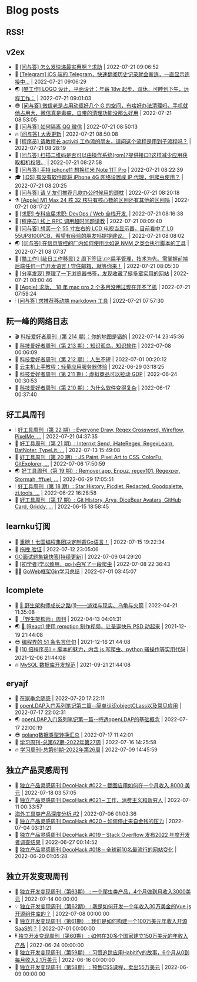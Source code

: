 # Blog posts
## RSS!



## v2ex

<!-- v2ex:START  -->
- 🫶 [[问与答] 怎么发快递最实惠啊？求助](https://www.v2ex.com/t/867807#reply0) | 2022-07-21 09:06:52 
- 🧰 [[Telegram] iOS 端的 Telegram，快速翻阅历史记录就会断连，一直显示连接中...](https://www.v2ex.com/t/867806#reply0) | 2022-07-21 09:06:29 
- 🌏 [[酷工作] LOGO 设计，平面设计：年薪 18w 起步，双休，可睡到下午，远程工作：](https://www.v2ex.com/t/867803#reply0) | 2022-07-21 09:01:03 
- 😎 [[问与答] 微信老是占用动辄好几个 G 的空间，有啥好办法清理吗，手机就他占用大，微信真是毒瘤，自带的清理功能没那么好用](https://www.v2ex.com/t/867800#reply0) | 2022-07-21 08:53:05 
- 💂 [[问与答] 如何隔离 QQ 微信](https://www.v2ex.com/t/867799#reply0) | 2022-07-21 08:50:13 
- 🔥 [[问与答] 大表更新](https://www.v2ex.com/t/867798#reply2) | 2022-07-21 08:50:08 
- 🦅 [[程序员] 请教擅长 activiti 工作流的朋友，请问这个流程是用到子流程吗？](https://www.v2ex.com/t/867794#reply0) | 2022-07-21 08:28:19 
- 🙉 [[问与答] 扫描二维码是否可以由操作系统&lpar;rom&rpar;?提供接口?这样减少应用获取相机权限。](https://www.v2ex.com/t/867793#reply2) | 2022-07-21 08:27:58 
- 💫 [[问与答] 手持 iphone11 想换红米 Note 11T Pro](https://www.v2ex.com/t/867792#reply21) | 2022-07-21 08:22:39 
- 🎓 [[iOS] 有没有软件能将 iPhone 4G 网络设置成 IP 代理，供爬虫使用？](https://www.v2ex.com/t/867791#reply8) | 2022-07-21 08:20:25 
- 🗽 [[问与答] 请 V 友们推荐几款办公时候用的颈枕](https://www.v2ex.com/t/867790#reply0) | 2022-07-21 08:20:18 
- ⚗️ [[Apple] M1 Max 24 核 32 核只有核心数的区别还有其他的区别吗](https://www.v2ex.com/t/867789#reply0) | 2022-07-21 08:17:27 
- 🦍 [[求职] 专科应届求职: DevOps / Web 全栈开发.](https://www.v2ex.com/t/867788#reply6) | 2022-07-21 08:16:38 
- 🤩 [[程序员] 线上 RPC 调用超时问题请教](https://www.v2ex.com/t/867787#reply1) | 2022-07-21 08:09:40 
- 🙉 [[问与答] 想买一个 55 寸左右的 LCD 电视当显示器，目前看中了 LG 55UP8100PCB，希望有经验的朋友吗提提建议。](https://www.v2ex.com/t/867785#reply0) | 2022-07-21 08:08:02 
- 🌏 [[问与答] 在信息管控的厂内如何使用比如说 NVM 之类会执行脚本的工具](https://www.v2ex.com/t/867784#reply0) | 2022-07-21 08:07:37 
- 🐘 [[酷工作] [赴日工作移民] 2 周下签证🇯🇵扁平管理，技术为先。需掌握前端后端任何一门开发语言 ! 守住邮箱，就等你来！](https://www.v2ex.com/t/867783#reply1) | 2022-07-21 08:05:30 
- 🧰 [[分享发现] 整理了一下浏览器书签，发现收藏了挺多蛮实用的网站](https://www.v2ex.com/t/867782#reply1) | 2022-07-21 08:00:46 
- 💃 [[Apple] 求助， 18 年 mac pro 2 个多月没用过现在开不了机](https://www.v2ex.com/t/867781#reply3) | 2022-07-21 07:59:24 
- 🕯 [[问与答] 求推荐移动端 markdown 工具](https://www.v2ex.com/t/867780#reply0) | 2022-07-21 07:57:30 <!-- v2ex:END -->

## 阮一峰的网络日志

<!-- ruanyf:START -->
- 🎬 [科技爱好者周刊（第 214 期）：你的地图是错的](http://www.ruanyifeng.com/blog/2022/07/weekly-issue-214.html) | 2022-07-14 23:45:36 
- 💄 [科技爱好者周刊（第 213 期）：知识孤岛，知识软件](http://www.ruanyifeng.com/blog/2022/07/weekly-issue-213.html) | 2022-07-08 00:06:09 
- 🐎 [科技爱好者周刊（第 212 期）：人生不短](http://www.ruanyifeng.com/blog/2022/07/weekly-issue-212.html) | 2022-07-01 00:20:12 
- 🤔 [云主机上手教程：轻量应用服务器体验](http://www.ruanyifeng.com/blog/2022/06/cloud-server-getting-started-tutorial.html) | 2022-06-29 03:18:25 
- 🧠 [科技爱好者周刊（第 211 期）：虚拟商品可以拉动 GDP](http://www.ruanyifeng.com/blog/2022/06/weekly-issue-211.html) | 2022-06-24 00:30:53 
- 🎃 [科技爱好者周刊（第 210 期）：为什么软件变得复杂](http://www.ruanyifeng.com/blog/2022/06/weekly-issue-210.html) | 2022-06-17 00:37:40 <!-- ruanyf:END -->

## 好工具周刊

<!-- bestxtools:START -->
- 🕯 [好工具周刊（第 22 期）: Everyone Draw, Regex Cross­word, Wireflow, PixelMe, ...](https://discuss-cn.bestxtools.com/d/60/1) | 2022-07-21 04:37:35 
- 🦩 [好工具周刊（第 21 期）: Internxt Send, iHateRegex, RegexLearn, BatNoter, TypeLit, ...](https://discuss-cn.bestxtools.com/d/58/1) | 2022-07-13 15:49:08 
- 🦄 [好工具周刊（第 20 期）: JS Paint, Pixel Art to CSS, ColorFu, GitExplorer, ...](https://discuss-cn.bestxtools.com/d/57/1) | 2022-07-06 17:50:59 
- 🌏 [好工具周刊（第 19 期）: Remover.app, Enpuz, regex101, Regexper, Stormah, fffuel, ...](https://discuss-cn.bestxtools.com/d/56/1) | 2022-06-29 17:05:51 
- 🕯 [好工具周刊（第 18 期）: Star History, Picdiet, Redacted, Goodpalette, zi.tools, ...](https://discuss-cn.bestxtools.com/d/47/1) | 2022-06-22 16:28:58 
- 📝 [好工具周刊（第 17 期）: Git History, Arya, DiceBear Avatars, GitHub Card, Griddy, ...](https://discuss-cn.bestxtools.com/d/43/1) | 2022-06-15 18:58:45 <!-- bestxtools:END -->


## learnku订阅

<!-- learnku:START -->
- 🦅 [重磅！七国编程集团决定制裁Go语言！](https://learnku.com/articles/69766) | 2022-07-15 19:22:34 
- 🦅 [拖拽 验证](https://learnku.com/articles/69652) | 2022-07-12 23:05:06 
-  [GO面试题集锦快答[持续更新]](https://learnku.com/articles/69250) | 2022-07-09 04:29:20 
- 🌈 [[初学者]学以致用，go小白写了一段爬虫](https://learnku.com/go/t/69522) | 2022-07-08 22:36:43 
- 🧑‍🏫 [GoWeb框架Gin学习总结](https://learnku.com/articles/69259) | 2022-07-01 03:45:07 <!-- learnku:END -->



## lcomplete

<!-- lcomplete:START -->
- 🫶 [🐒 野生架构师成长之路&lpar;1&rpar;——游戏与现实、乌龟与火箭](http://codelc.com/post/growup/s01/) | 2022-04-21 11:35:08 
- 🧰 [「野生架构师」周刊](http://codelc.com/post/essay/%E9%87%8E%E7%94%9F%E6%9E%B6%E6%9E%84%E5%B8%88%E5%91%A8%E5%88%8A%E4%BB%8B%E7%BB%8D/) | 2022-04-13 04:01:31 
- 🌏 [🎄 [React] 使用 remotion 制作视频，让圣诞快乐 PSD 动起来](http://codelc.com/post/dev/js/remotion/) | 2021-12-19 21:44:08 
- 😎 [编程界的 51 条名言佳句](http://codelc.com/post/dev/thinking/quotes/) | 2021-12-16 21:44:08 
- 💂 [[10 倍程序员] ⭐ 脚本的魅力，内含 js 写爬虫、python 骚操作等实用代码](http://codelc.com/post/dev/10x/script/) | 2021-12-06 21:44:08 
- 🔥 [MySQL 数据库开发规范](http://codelc.com/post/dev/db/mysql_standard/) | 2021-09-21 21:44:08 <!-- lcomplete:END -->

## eryajf

<!-- eryajf:START -->
- 🫶 [在家季余随感](https://wiki.eryajf.net/pages/e36842/) | 2022-07-20 17:22:11 
- 🧰 [openLDAP入门系列笔记第二篇--简单认识objectCLass以及常见应用](https://wiki.eryajf.net/pages/ea10fa/) | 2022-07-17 22:02:31 
- 🌏 [openLDAP入门系列笔记第一篇--捋透openLDAP的基础概念](https://wiki.eryajf.net/pages/aa0651/) | 2022-07-17 22:00:19 
- 😎 [golang数据类型转换汇总](https://wiki.eryajf.net/pages/33a476/) | 2022-07-17 11:42:01 
- 💂 [学习周刊-总第62期-2022年第27周](https://wiki.eryajf.net/pages/4a06ab/) | 2022-07-16 14:25:58 
- 🔥 [学习周刊-总第61期-2022年第26周](https://wiki.eryajf.net/pages/703307/) | 2022-07-09 14:45:59 <!-- eryajf:END -->



## 独立产品灵感周刊

<!-- DecoHack:START -->
- 🦣 [独立产品灵感周刊 DecoHack #022 – 截图应用如何在一个月收入 8000 美元](https://www.decohack.com/Post/774) | 2022-07-18 03:57:05 
- 🤡 [独立产品灵感周刊 DecoHack #021 – 工作、消费主义和新穷人](https://www.decohack.com/Post/753) | 2022-07-11 00:33:57 
-  [海外工具类产品深度分析 #2](https://www.decohack.com/Post/746) | 2022-07-06 01:03:36 
- 🐲 [独立产品灵感周刊 DecoHack #020 – 如何停止来自金钱的压力](https://www.decohack.com/Post/728) | 2022-07-04 03:31:21 
- 🦅 [独立产品灵感周刊 DecoHack #019 – Stack Overflow 发布2022 年度开发者调查结果](https://www.decohack.com/Post/699) | 2022-06-27 00:14:52 
- 🧰 [独立产品灵感周刊 DecoHack #018 – 全球前10名最流行的网站变化](https://www.decohack.com/Post/680) | 2022-06-20 01:05:28 <!-- DecoHack:END -->

## 独立开发变现周刊

<!-- easyindie:START -->
- 💂 [独立开发变现周刊（第63期） : 一个爬虫类产品，4个月做到月收入3000美元](https://www.ezindie.com/weekly/issue-63) | 2022-07-14 00:00:00 
- 💡 [独立开发变现周刊（第62期） : 我是如何开发一个年收入30万美金的Vue.js开源组件库的？](https://www.ezindie.com/weekly/issue-62) | 2022-07-08 00:00:00 
- 🌋 [独立开发变现周刊（第61期） : 我们是如何构建一个100万美元年收入开源SaaS的？](https://www.ezindie.com/weekly/issue-61) | 2022-07-01 00:00:00 
- 🕴 [独立开发变现周刊（第60期） : 如何在30多个国家建立150万美元的年收入产品](https://www.ezindie.com/weekly/issue-60) | 2022-06-24 00:00:00 
- 🎊 [独立开发变现周刊（第59期） : 习惯追踪应用Habitify的故事，6个月从0到每月收入2.1万美元](https://www.ezindie.com/weekly/issue-59) | 2022-06-16 00:00:00 
- 🤔 [独立开发变现周刊（第58期） : 预售CSS课程，卖出55万美元](https://www.ezindie.com/weekly/issue-58) | 2022-06-09 00:00:00 <!-- easyindie:END -->



